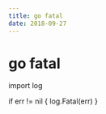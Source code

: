 ```yaml
---
title: go fatal
date: 2018-09-27
---
```

# go fatal
  import log
  
  if err != nil {
      log.Fatal(err)
  }